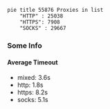 
```mermaid
pie title 55876 Proxies in list
    "HTTP" : 25038
    "HTTPS": 7908
    "SOCKS" : 29667
```

### Some Info
#### Average Timeout

- mixed: 3.6s
- http: 1.8s
- https: 8.2s
- socks: 5.1s